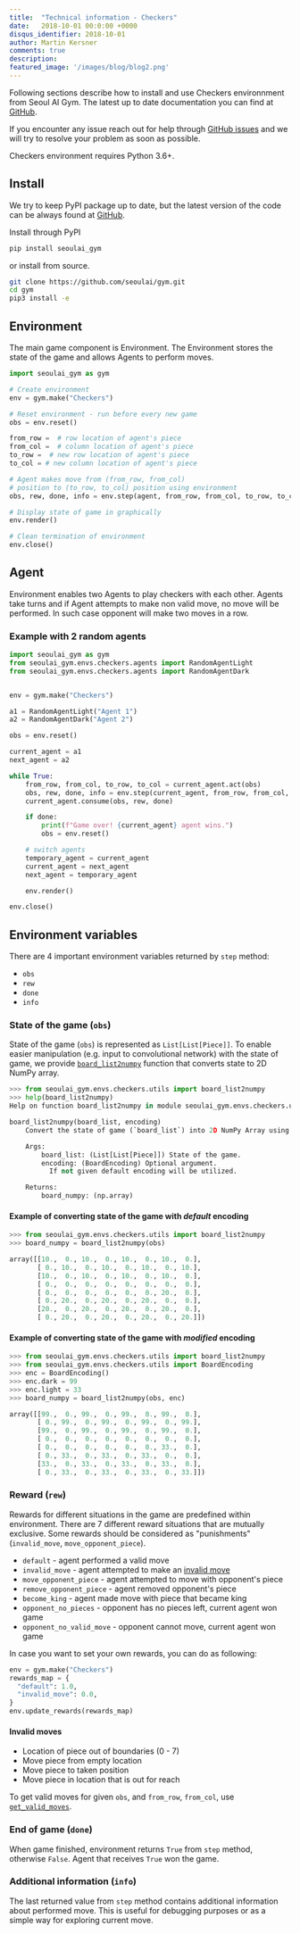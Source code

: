 ```yaml
---
title:  "Technical information - Checkers"
date:   2018-10-01 00:0:00 +0000
disqus_identifier: 2018-10-01
author: Martin Kersner
comments: true
description: 
featured_image: '/images/blog/blog2.png'
---
```


Following sections describe how to install and use Checkers environnment from Seoul AI Gym.
The latest up to date documentation you can find at [GitHub](https://github.com/seoulai/gym/blob/master/seoulai_gym/envs/checkers/README.md).

If you encounter any issue reach out for help through [GitHub issues](https://github.com/seoulai/gym/issues) and we will try to resolve your problem as soon as possible.


Checkers environment requires Python 3.6+.

## Install
We try to keep PyPI package up to date, but the latest version of the code can be always found at [GitHub](https://github.com/seoulai/gym).

Install through PyPI
```bash
pip install seoulai_gym
```

or install from source.
```bash
git clone https://github.com/seoulai/gym.git
cd gym
pip3 install -e
```


## Environment
The main game component is Environment.
The Environment stores the state of the game and allows Agents to perform moves.

```python
import seoulai_gym as gym

# Create environment
env = gym.make("Checkers")

# Reset environment - run before every new game
obs = env.reset()

from_row =  # row location of agent's piece
from_col =  # column location of agent's piece
to_row =  # new row location of agent's piece
to_col = # new column location of agent's piece

# Agent makes move from (from_row, from_col)
# position to (to_row, to_col) position using environment
obs, rew, done, info = env.step(agent, from_row, from_col, to_row, to_col)

# Display state of game in graphically
env.render()

# Clean termination of environment
env.close()
```

## Agent
Environment enables two Agents to play checkers with each other.
Agents take turns and if Agent attempts to make non valid move, no move will be performed.
In such case opponent will make two moves in a row.


### Example with 2 random agents
```python
import seoulai_gym as gym
from seoulai_gym.envs.checkers.agents import RandomAgentLight
from seoulai_gym.envs.checkers.agents import RandomAgentDark


env = gym.make("Checkers")

a1 = RandomAgentLight("Agent 1")
a2 = RandomAgentDark("Agent 2")

obs = env.reset()

current_agent = a1
next_agent = a2

while True:
    from_row, from_col, to_row, to_col = current_agent.act(obs)
    obs, rew, done, info = env.step(current_agent, from_row, from_col, to_row, to_col)
    current_agent.consume(obs, rew, done)

    if done:
        print(f"Game over! {current_agent} agent wins.")
        obs = env.reset()

    # switch agents
    temporary_agent = current_agent
    current_agent = next_agent
    next_agent = temporary_agent

    env.render()

env.close()
```

## Environment variables
There are 4 important environment variables returned by `step` method:
* `obs`
* `rew`
* `done`
* `info`

### State of the game (`obs`)
State of the game (`obs`) is represented as `List[List[Piece]]`.
To enable easier manipulation (e.g. input to convolutional network) with the state of game, we provide [`board_list2numpy`](https://github.com/seoulai/gym/blob/master/seoulai_gym/envs/checkers/utils.py#L67-L103) function that converts state to 2D NumPy array.


```python
>>> from seoulai_gym.envs.checkers.utils import board_list2numpy
>>> help(board_list2numpy)
Help on function board_list2numpy in module seoulai_gym.envs.checkers.utils:

board_list2numpy(board_list, encoding)
    Convert the state of game (`board_list`) into 2D NumPy Array using `encoding`.

    Args:
        board_list: (List[List[Piece]]) State of the game.
        encoding: (BoardEncoding) Optional argument.
          If not given default encoding will be utilized.

    Returns:
        board_numpy: (np.array)
```

#### Example of converting state of the game with *default* encoding
```python
>>> from seoulai_gym.envs.checkers.utils import board_list2numpy
>>> board_numpy = board_list2numpy(obs)
```

```python
array([[10.,  0., 10.,  0., 10.,  0., 10.,  0.],
       [ 0., 10.,  0., 10.,  0., 10.,  0., 10.],
       [10.,  0., 10.,  0., 10.,  0., 10.,  0.],
       [ 0.,  0.,  0.,  0.,  0.,  0.,  0.,  0.],
       [ 0.,  0.,  0.,  0.,  0.,  0., 20.,  0.],
       [ 0., 20.,  0., 20.,  0., 20.,  0.,  0.],
       [20.,  0., 20.,  0., 20.,  0., 20.,  0.],
       [ 0., 20.,  0., 20.,  0., 20.,  0., 20.]])
```

#### Example of converting state of the game with *modified* encoding
```python
>>> from seoulai_gym.envs.checkers.utils import board_list2numpy
>>> from seoulai_gym.envs.checkers.utils import BoardEncoding
>>> enc = BoardEncoding()
>>> enc.dark = 99
>>> enc.light = 33
>>> board_numpy = board_list2numpy(obs, enc)
```

```python
array([[99.,  0., 99.,  0., 99.,  0., 99.,  0.],
       [ 0., 99.,  0., 99.,  0., 99.,  0., 99.],
       [99.,  0., 99.,  0., 99.,  0., 99.,  0.],
       [ 0.,  0.,  0.,  0.,  0.,  0.,  0.,  0.],
       [ 0.,  0.,  0.,  0.,  0.,  0., 33.,  0.],
       [ 0., 33.,  0., 33.,  0., 33.,  0.,  0.],
       [33.,  0., 33.,  0., 33.,  0., 33.,  0.],
       [ 0., 33.,  0., 33.,  0., 33.,  0., 33.]])
```

### Reward (`rew`)
Rewards for different situations in the game are predefined within environment.
There are 7 different reward situations that are mutually exclusive.
Some rewards should be considered as "punishments" (`invalid_move`, `move_opponent_piece`).

* `default` - agent performed a valid move
* `invalid_move` - agent attempted to make an [invalid move](#invalid-move)
* `move_opponent_piece` - agent attempted to move with opponent's piece
* `remove_opponent_piece` - agent removed opponent's piece
* `become_king` - agent made move with piece that became king
* `opponent_no_pieces` - opponent has no pieces left, current agent won game
* `opponent_no_valid_move` - opponent cannot move, current agent won game

In case you want to set your own rewards, you can do as following:

```python
env = gym.make("Checkers")
rewards_map = {
  "default": 1.0,
  "invalid_move": 0.0,
}
env.update_rewards(rewards_map)
```

#### Invalid moves
* Location of piece out of boundaries (0 - 7)
* Move piece from empty location
* Move piece to taken position
* Move piece in location that is out for reach

To get valid moves for given `obs`, and `from_row`, `from_col`, use [`get_valid_moves`](https://github.com/seoulai/gym/blob/master/seoulai_gym/envs/checkers/rules.py#L64-L83).

### End of game (`done`)
When game finished, environment returns `True` from `step` method, otherwise `False`.
Agent that receives `True` won the game.

### Additional information (`info`)
The last returned value from `step` method contains additional information about performed move.
This is useful for debugging purposes or as a simple way for exploring current move.
